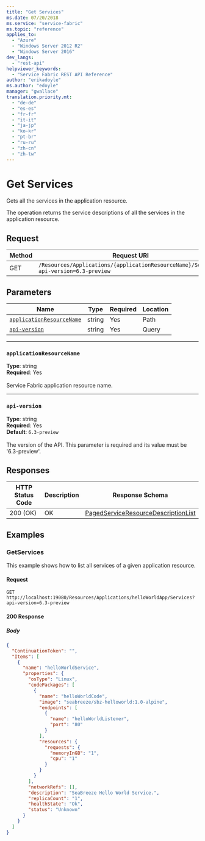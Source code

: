 ```yaml
---
title: "Get Services"
ms.date: 07/20/2018
ms.service: "service-fabric"
ms.topic: "reference"
applies_to: 
  - "Azure"
  - "Windows Server 2012 R2"
  - "Windows Server 2016"
dev_langs: 
  - "rest-api"
helpviewer_keywords: 
  - "Service Fabric REST API Reference"
author: "erikadoyle"
ms.author: "edoyle"
manager: "gwallace"
translation.priority.mt: 
  - "de-de"
  - "es-es"
  - "fr-fr"
  - "it-it"
  - "ja-jp"
  - "ko-kr"
  - "pt-br"
  - "ru-ru"
  - "zh-cn"
  - "zh-tw"
---
```

# Get Services
Gets all the services in the application resource.

The operation returns the service descriptions of all the services in the application resource. 

## Request
| Method | Request URI |
| ------ | ----------- |
| GET | `/Resources/Applications/{applicationResourceName}/Services?api-version=6.3-preview` |


## Parameters
| Name | Type | Required | Location |
| --- | --- | --- | --- |
| [`applicationResourceName`](#applicationresourcename) | string | Yes | Path |
| [`api-version`](#api-version) | string | Yes | Query |

____
### `applicationResourceName`
__Type__: string <br/>
__Required__: Yes<br/>
<br/>
Service Fabric application resource name.


____
### `api-version`
__Type__: string <br/>
__Required__: Yes<br/>
__Default__: `6.3-preview` <br/>
<br/>
The version of the API. This parameter is required and its value must be '6.3-preview'.


## Responses

| HTTP Status Code | Description | Response Schema |
| --- | --- | --- |
| 200 (OK) | OK<br/> | [PagedServiceResourceDescriptionList](sfclient-v63-model-pagedserviceresourcedescriptionlist.md) |


## Examples

### GetServices

This example shows how to list all services of a given application resource.

#### Request
```
GET http://localhost:19080/Resources/Applications/helloWorldApp/Services?api-version=6.3-preview
```

#### 200 Response
##### Body
```json
{
  "ContinuationToken": "",
  "Items": [
    {
      "name": "helloWorldService",
      "properties": {
        "osType": "Linux",
        "codePackages": [
          {
            "name": "helloWorldCode",
            "image": "seabreeze/sbz-helloworld:1.0-alpine",
            "endpoints": [
              {
                "name": "helloWorldListener",
                "port": "80"
              }
            ],
            "resources": {
              "requests": {
                "memoryInGB": "1",
                "cpu": "1"
              }
            }
          }
        ],
        "networkRefs": [],
        "description": "SeaBreeze Hello World Service.",
        "replicaCount": "1",
        "healthState": "Ok",
        "status": "Unknown"
      }
    }
  ]
}
```

